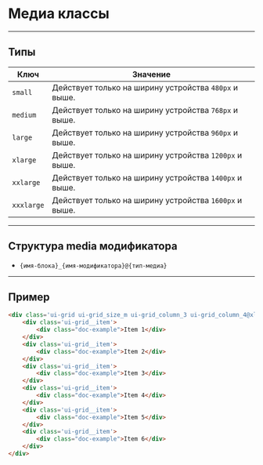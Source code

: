 <!--
docs/base/media|20
-->

# Медиа классы


---

## Типы

|    Ключ    |                        Значение                        |
|------------|--------------------------------------------------------|
| `small`    | Действует только на ширину устройства `480px` и выше.  |
| `medium`   | Действует только на ширину устройства `768px` и выше.  |
| `large`    | Действует только на ширину устройства `960px` и выше.  |
| `xlarge`   | Действует только на ширину устройства `1200px` и выше. |
| `xxlarge`  | Действует только на ширину устройства `1400px` и выше. |
| `xxxlarge` | Действует только на ширину устройства `1600px` и выше. |

---

## Структура media модификатора

- `{имя-блока}_{имя-модификатора}@{тип-медиа}`

---

## Пример

``` html
<div class='ui-grid ui-grid_size_m ui-grid_column_3 ui-grid_column_4@xlarge ui-grid_column_5@xxlarge ui-grid_column_6@xxxlarge'>
    <div class='ui-grid__item'>
        <div class="doc-example">Item 1</div>
    </div>
    <div class='ui-grid__item'>
        <div class="doc-example">Item 2</div>
    </div>
    <div class='ui-grid__item'>
        <div class="doc-example">Item 3</div>
    </div>
    <div class='ui-grid__item'>
        <div class="doc-example">Item 4</div>
    </div>
    <div class='ui-grid__item'>
        <div class="doc-example">Item 5</div>
    </div>
    <div class='ui-grid__item'>
        <div class="doc-example">Item 6</div>
    </div>
</div>
```
